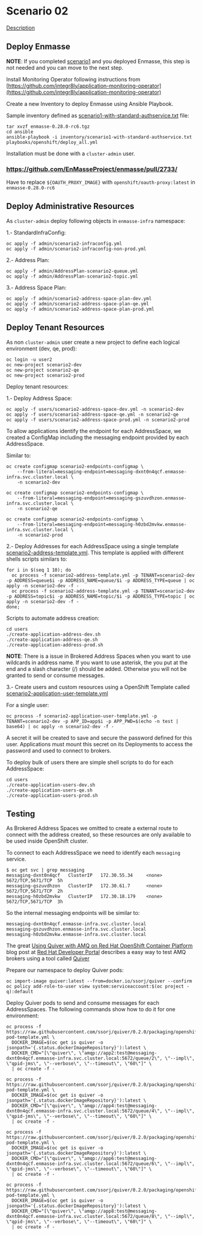 # Scenario 02

[Description](https://github.com/gpe-mw-training/amq-online-hackfest/blob/master/scenario2.md)

## Deploy Enmasse

**NOTE**: If you completed [scenario1](../scenario1) and you deployed Enmasse, this
step is not needed and you can move to the next step.

Install Monitoring Operator following instructions 
from [https://github.com/integr8ly/application-monitoring-operator](https://github.com/integr8ly/application-monitoring-operator)

Create a new Inventory to deploy Enmasse using Ansible Playbook.

Sample inventory defined as [scenario1-with-standard-authservice.txt](../scenario1/enmasse/scenario1-with-standard-authservice.txt) file:

```
tar xvzf enmasse-0.28.0-rc6.tgz
cd ansible
ansible-playbook -i inventory/scenario1-with-standard-authservice.txt playbooks/openshift/deploy_all.yml
```

Installation must be done with a ```cluster-admin``` user.

### https://github.com/EnMasseProject/enmasse/pull/2733/

Have to replace ```${OAUTH_PROXY_IMAGE}``` with ```openshift/oauth-proxy:latest``` in ```enmasse-0.28.0-rc6```  

## Deploy Administrative Resources

As ```cluster-admin``` deploy following objects in ```enmasse-infra``` namespace:

1.- StandardInfraConfig: 

```
oc apply -f admin/scenario2-infraconfig.yml
oc apply -f admin/scenario2-infraconfig-non-prod.yml
```

2.- Address Plan:

```
oc apply -f admin/AddressPlan-scenario2-queue.yml
oc apply -f admin/AddressPlan-scenario2-topic.yml
```

3.- Address Space Plan:

```
oc apply -f admin/scenario2-address-space-plan-dev.yml
oc apply -f admin/scenario2-address-space-plan-qe.yml
oc apply -f admin/scenario2-address-space-plan-prod.yml
```

## Deploy Tenant Resources

As non ```cluster-admin``` user create a new project to define each logical
environment (dev, qe, prod):

```
oc login -u user2
oc new-project scenario2-dev
oc new-project scenario2-qe
oc new-project scenario2-prod
```

Deploy tenant resources:

1.- Deploy Address Space:

```
oc apply -f users/scenario2-address-space-dev.yml -n scenario2-dev
oc apply -f users/scenario2-address-space-qe.yml -n scenario2-qe
oc apply -f users/scenario2-address-space-prod.yml -n scenario2-prod
```

To allow applications identify the endpoint for each AddressSpace, we 
created a ConfigMap including the messaging endpoint provided by each
AddressSpace.

Similar to:

```
oc create configmap scenario2-endpoints-configmap \
    --from-literal=messaging-endpoint=messaging-dxnt0n4qcf.enmasse-infra.svc.cluster.local \
    -n scenario2-dev
    
oc create configmap scenario2-endpoints-configmap \
    --from-literal=messaging-endpoint=messaging-gszuvdhzon.enmasse-infra.svc.cluster.local \
    -n scenario2-qe

oc create configmap scenario2-endpoints-configmap \
    --from-literal=messaging-endpoint=messaging-h0zbd2mvkw.enmasse-infra.svc.cluster.local \
    -n scenario2-prod
```

2.- Deploy Addresses for each AddressSpace using a single template [scenario2-address-template.yml](./users/scenario2-address-template.yml).
This template is applied with different shells scripts similars to:

```
for i in $(seq 1 10); do
  oc process -f scenario2-address-template.yml -p TENANT=scenario2-dev -p ADDRESS=queue$i -p ADDRESS_NAME=queue/$i -p ADDRESS_TYPE=queue | oc apply -n scenario2-dev -f -
  oc process -f scenario2-address-template.yml -p TENANT=scenario2-dev -p ADDRESS=topic$i -p ADDRESS_NAME=topic/$i -p ADDRESS_TYPE=topic | oc apply -n scenario2-dev -f -
done;  
```

Scripts to automate address creation:

```
cd users
./create-application-address-dev.sh
./create-application-address-qe.sh
./create-application-address-prod.sh
```

**NOTE**: There is a issue in Brokered Address Spaces when you want to use
wildcards in address name. If you want to use asterisk, the you put at the end and
a slash character (/) should be added. Otherwise you will not be granted to
send or consume messages. 

3.- Create users and custom resources using a OpenShift Template 
called [scenario2-application-user-template.yml](./users/scenario2-application-user-template.yml)

For a single user:

```
oc process -f scenario2-application-user-template.yml -p TENANT=scenario2-dev -p APP_ID=app$i -p APP_PWD=$(echo -n test | base64) | oc apply -n scenario2-dev -f -
```

A secret it will be created to save and secure the password defined for this user. Applications
must mount this secret on its Deployments to access the password and used to connect to brokers.

To deploy bulk of users there are simple shell scripts to do for each AddressSpace:

```
cd users
./create-application-users-dev.sh
./create-application-users-qe.sh
./create-application-users-prod.sh
```

## Testing

As Brokered Address Spaces we omitted to create a external route to connect with
the address created, so these resources are only available to be used inside
OpenShift cluster.

To connect to each AddressSpace we need to identify each ```messaging``` service. 

```
$ oc get svc | grep messaging
messaging-dxnt0n4qcf   ClusterIP   172.30.55.34     <none>        5672/TCP,5671/TCP  5h
messaging-gszuvdhzon   ClusterIP   172.30.61.7      <none>        5672/TCP,5671/TCP  2h
messaging-h0zbd2mvkw   ClusterIP   172.30.18.179    <none>        5672/TCP,5671/TCP  3h
```

So the internal messaging endpoints will be similar to:

```
messaging-dxnt0n4qcf.enmasse-infra.svc.cluster.local
messaging-gszuvdhzon.enmasse-infra.svc.cluster.local
messaging-h0zbd2mvkw.enmasse-infra.svc.cluster.local
```

The great [Using Quiver with AMQ on Red Hat OpenShift Container Platform](https://developers.redhat.com/blog/2019/04/24/using-quiver-with-amq-on-red-hat-openshift-container-platform/) 
blog post at [Red Hat Developer Portal](https://developers.redhat.com) describes a easy way
to test AMQ brokers using a tool called [Quiver](https://github.com/ssorj/quiver)

Prepare our namespace to deploy Quiver pods:

```
oc import-image quiver:latest --from=docker.io/ssorj/quiver --confirm
oc policy add-role-to-user view system:serviceaccount:$(oc project -q):default
```

Deploy Quiver pods to send and consume messages for each AddressSpaces. The following
commands show how to do it for one environment:

```
oc process -f https://raw.githubusercontent.com/ssorj/quiver/0.2.0/packaging/openshift/openshift-pod-template.yml \
  DOCKER_IMAGE=$(oc get is quiver -o jsonpath='{.status.dockerImageRepository}'):latest \
  DOCKER_CMD="[\"quiver\", \"amqp://app2:test@messaging-dxnt0n4qcf.enmasse-infra.svc.cluster.local:5672/queue/2\", \"--impl\", \"qpid-jms\", \"--verbose\", \"--timeout\", \"60\"]" \
  | oc create -f -

oc process -f https://raw.githubusercontent.com/ssorj/quiver/0.2.0/packaging/openshift/openshift-pod-template.yml \
  DOCKER_IMAGE=$(oc get is quiver -o jsonpath='{.status.dockerImageRepository}'):latest \
  DOCKER_CMD="[\"quiver\", \"amqp://app4:test@messaging-dxnt0n4qcf.enmasse-infra.svc.cluster.local:5672/queue/4\", \"--impl\", \"qpid-jms\", \"--verbose\", \"--timeout\", \"60\"]" \
  | oc create -f -         

oc process -f https://raw.githubusercontent.com/ssorj/quiver/0.2.0/packaging/openshift/openshift-pod-template.yml \
  DOCKER_IMAGE=$(oc get is quiver -o jsonpath='{.status.dockerImageRepository}'):latest \
  DOCKER_CMD="[\"quiver\", \"amqp://app6:test@messaging-dxnt0n4qcf.enmasse-infra.svc.cluster.local:5672/queue/6\", \"--impl\", \"qpid-jms\", \"--verbose\", \"--timeout\", \"60\"]" \
  | oc create -f -
         
oc process -f https://raw.githubusercontent.com/ssorj/quiver/0.2.0/packaging/openshift/openshift-pod-template.yml \
  DOCKER_IMAGE=$(oc get is quiver -o jsonpath='{.status.dockerImageRepository}'):latest \
  DOCKER_CMD="[\"quiver\", \"amqp://app8:test@messaging-dxnt0n4qcf.enmasse-infra.svc.cluster.local:5672/queue/8\", \"--impl\", \"qpid-jms\", \"--verbose\", \"--timeout\", \"60\"]" \
  | oc create -f -
```
